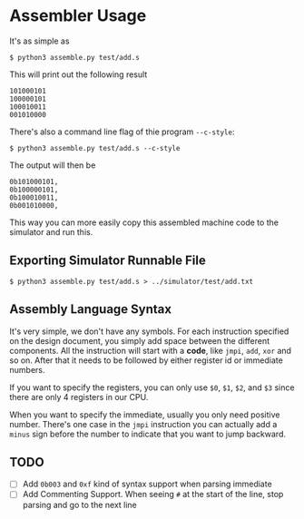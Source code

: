 # Assembler Usage

It's as simple as

```
$ python3 assemble.py test/add.s
```

This will print out the following result

```
101000101
100000101
100010011
001010000
```

There's also a command line flag of thie program `--c-style`:

```
$ python3 assemble.py test/add.s --c-style
```

The output will then be

```
0b101000101,
0b100000101,
0b100010011,
0b001010000,
```

This way you can more easily copy this assembled machine code to the simulator and run this.

## Exporting Simulator Runnable File

```
$ python3 assemble.py test/add.s > ../simulator/test/add.txt
```

## Assembly Language Syntax

It's very simple, we don't have any symbols. For each instruction specified on the design document, you simply add space between the different components. All the instruction will start with a **code**, like `jmpi`, `add`, `xor` and so on. After that it needs to be followed by either register id or immediate numbers.

If you want to specify the registers, you can only use `$0`, `$1`, `$2`, and `$3` since there are only 4 registers in our CPU.

When you want to specify the immediate, usually you only need positive number. There's one case in the `jmpi` instruction you can actually add a `minus` sign before the number to indicate that you want to jump backward.

## TODO

- [ ] Add `0b003` and `0xf` kind of syntax support when parsing immediate
- [ ] Add Commenting Support. When seeing `#` at the start of the line, stop parsing and go to the next line
